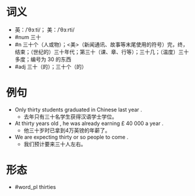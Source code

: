 # 词义
- 英：/ˈθɜːti/； 美：/ˈθɜːrti/
- #num 三十
- #n 三十个（人或物）；<美>（新闻通讯、故事等末尾使用的符号）完，终，结束；（世纪的）三十年代；第三十（课、章、行等）；三十几；（温度）三十多度；编号为 30 的东西
- #adj 三十（的）；三十个（的）
# 例句
- Only thirty students graduated in Chinese last year .
	- 去年只有三十名学生获得汉语学士学位。
- At thirty years old , he was already earning £ 40 000 a year .
	- 他三十岁时已拿到4万英镑的年薪了。
- We are expecting thirty or so people to come .
	- 我们预计要来三十人左右。
# 形态
- #word_pl thirties
